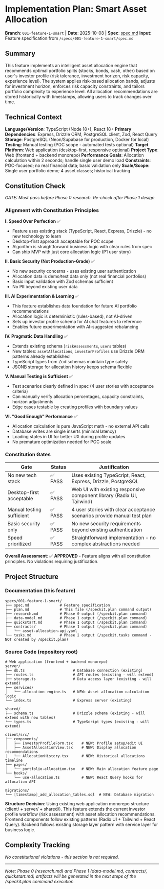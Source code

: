 # Implementation Plan: Smart Asset Allocation

**Branch**: `001-feature-1-smart` | **Date**: 2025-10-08 | **Spec**: [spec.md](./spec.md)
**Input**: Feature specification from `/specs/001-feature-1-smart/spec.md`

## Summary

This feature implements an intelligent asset allocation engine that recommends optimal portfolio splits (stocks, bonds, cash, other) based on user's investor profile (risk tolerance, investment horizon, risk capacity, experience level). The system applies risk-based allocation bands, adjusts for investment horizon, enforces risk capacity constraints, and tailors portfolio complexity to experience level. All allocation recommendations are stored historically with timestamps, allowing users to track changes over time.

## Technical Context

**Language/Version**: TypeScript (Node 18+), React 18+
**Primary Dependencies**: Express, Drizzle ORM, PostgreSQL client, Zod, React Query
**Storage**: PostgreSQL (Neon/Supabase for production, Docker for local)
**Testing**: Manual testing (POC scope - automated tests optional)
**Target Platform**: Web application (desktop-first, responsive optional)
**Project Type**: Web (frontend + backend monorepo)
**Performance Goals**: Allocation calculation within 2 seconds; handle single user demo load
**Constraints**: POC-focused; no real financial data; basic validation only
**Scale/Scope**: Single user portfolio demo; 4 asset classes; historical tracking

## Constitution Check

*GATE: Must pass before Phase 0 research. Re-check after Phase 1 design.*

### Alignment with Constitution Principles

**I. Speed Over Perfection** ✅
- Feature uses existing stack (TypeScript, React, Express, Drizzle) - no new technology to learn
- Desktop-first approach acceptable for POC scope
- Algorithm is straightforward business logic with clear rules from spec
- Can ship MVP with just core allocation logic (P1 user story)

**II. Basic Security (Not Production-Grade)** ✅
- No new security concerns - uses existing user authentication
- Allocation data is demo/test data only (not real financial portfolios)
- Basic input validation with Zod schemas sufficient
- No PII beyond existing user data

**III. AI Experimentation & Learning** ✅
- This feature establishes data foundation for future AI portfolio recommendations
- Allocation logic is deterministic (rules-based), not AI-driven
- Sets up investor profile schema for AI chat features to reference
- Enables future experimentation with AI-suggested rebalancing

**IV. Pragmatic Data Handling** ✅
- Extends existing schema (`riskAssessments`, `users` tables)
- New tables: `assetAllocations`, `investorProfiles` use Drizzle ORM patterns already established
- TypeScript types from Zod schemas maintain type safety
- JSONB storage for allocation history keeps schema flexible

**V. Manual Testing is Sufficient** ✅
- Test scenarios clearly defined in spec (4 user stories with acceptance criteria)
- Can manually verify allocation percentages, capacity constraints, horizon adjustments
- Edge cases testable by creating profiles with boundary values

**VI. "Good Enough" Performance** ✅
- Allocation calculation is pure JavaScript math - no external API calls
- Database writes are single inserts (minimal latency)
- Loading states in UI for better UX during profile updates
- No premature optimization needed for POC scale

### Constitution Gates

| Gate | Status | Justification |
|------|--------|---------------|
| No new tech stack | ✅ PASS | Uses existing TypeScript, React, Express, Drizzle, PostgreSQL |
| Desktop-first acceptable | ✅ PASS | Web UI with existing responsive component library (Radix UI, Tailwind) |
| Manual testing sufficient | ✅ PASS | 4 user stories with clear acceptance scenarios provide manual test plan |
| Basic security only | ✅ PASS | No new security requirements beyond existing authentication |
| Speed prioritized | ✅ PASS | Straightforward implementation - no complex abstractions needed |

**Overall Assessment**: ✅ **APPROVED** - Feature aligns with all constitution principles. No violations requiring justification.

## Project Structure

### Documentation (this feature)

```
specs/001-feature-1-smart/
├── spec.md              # Feature specification
├── plan.md              # This file (/speckit.plan command output)
├── research.md          # Phase 0 output (/speckit.plan command)
├── data-model.md        # Phase 1 output (/speckit.plan command)
├── quickstart.md        # Phase 1 output (/speckit.plan command)
├── contracts/           # Phase 1 output (/speckit.plan command)
│   └── asset-allocation-api.yaml
└── tasks.md             # Phase 2 output (/speckit.tasks command - NOT created by /speckit.plan)
```

### Source Code (repository root)

```
# Web application (frontend + backend monorepo)
server/
├── db.ts                      # Database connection (existing)
├── routes.ts                  # API routes (existing - will extend)
├── storage.ts                 # Data access layer (existing - will extend)
├── services/
│   └── allocation-engine.ts   # NEW: Asset allocation calculation logic
└── index.ts                   # Express server (existing)

shared/
├── schema.ts                  # Drizzle schema (existing - will extend with new tables)
└── types.ts                   # TypeScript types (existing - will extend)

client/src/
├── components/
│   ├── InvestorProfileForm.tsx    # NEW: Profile setup/edit UI
│   ├── AssetAllocationView.tsx    # NEW: Display allocation recommendations
│   └── AllocationHistory.tsx      # NEW: Historical allocations timeline
├── pages/
│   └── portfolio-allocation.tsx   # NEW: Main allocation feature page
└── hooks/
    └── use-allocation.ts          # NEW: React Query hooks for allocation API

migrations/
└── [timestamp]_add_allocation_tables.sql  # NEW: Database migration
```

**Structure Decision**: Using existing web application monorepo structure (client/ + server/ + shared/). This feature extends the current investor profile workflow (risk assessment) with asset allocation recommendations. Frontend components follow existing patterns (Radix UI + Tailwind + React Query). Backend follows existing storage layer pattern with service layer for business logic.

## Complexity Tracking

*No constitutional violations - this section is not required.*

---

*Note: Phase 0 (research.md) and Phase 1 (data-model.md, contracts/, quickstart.md) artifacts will be generated in the next steps of the /speckit.plan command execution.*
